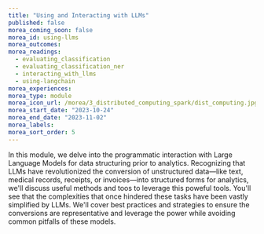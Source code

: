```yaml
---
title: "Using and Interacting with LLMs"
published: false
morea_coming_soon: false
morea_id: using-llms
morea_outcomes:
morea_readings:
  - evaluating_classification
  - evaluating_classification_ner
  - interacting_with_llms
  - using-langchain
morea_experiences:
morea_type: module
morea_icon_url: /morea/3_distributed_computing_spark/dist_computing.jpg
morea_start_date: "2023-10-24"
morea_end_date: "2023-11-02"
morea_labels:
morea_sort_order: 5
---
```


In this module, we delve into the programmatic interaction with Large Language Models for data structuring prior to analytics. Recognizing that LLMs have revolutionized the conversion of unstructured data—like text, medical records, receipts, or invoices—into structured forms for analytics, we'll discuss useful methods and toos to leverage this poweful tools. You'll see that the complexities that once hindered these tasks have been vastly simplified by LLMs. We'll cover best practices and strategies to ensure the conversions are representative and leverage the power while avoiding common pitfalls of these models.


